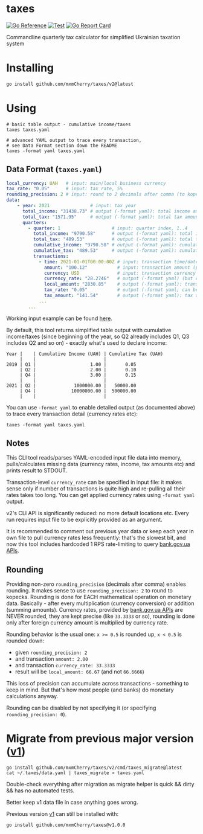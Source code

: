 # taxes

[![Go Reference](https://pkg.go.dev/badge/github.com/mxmCherry/taxes.svg)](https://pkg.go.dev/github.com/mxmCherry/taxes)
[![Test](https://github.com/mxmCherry/taxes/actions/workflows/test.yml/badge.svg?branch=v2)](https://github.com/mxmCherry/taxes/actions/workflows/test.yml)
[![Go Report Card](https://goreportcard.com/badge/github.com/mxmCherry/taxes)](https://goreportcard.com/report/github.com/mxmCherry/taxes)

Commandline quarterly tax calculator for simplified Ukrainian taxation system

# Installing

```bash
go install github.com/mxmCherry/taxes/v2@latest
```

# Using

```shell
# basic table output - cumulative income/taxes
taxes taxes.yaml

# advanced YAML output to trace every transaction,
# see Data Format section down the README
taxes -format yaml taxes.yaml
```

## Data Format (`taxes.yaml`)

```yaml
local_currency: UAH   # input: main/local business currency
tax_rate: "0.05"      # input: tax rate, 5%
rounding_precision: 2 # input: round to 2 decimals after comma (to kopecks); do not specify or set to 0 to disable rounding
data:
    - year: 2021               # input: tax year
      total_income: "31438.73" # output (-format yaml): total income amount (in local currency) for this entire year
      total_tax: "1571.95"     # output (-format yaml): total tax amount (in local currency) for this entire year
      quarters:
        - quarter: 1                   # input: quarter index, 1..4
          total_income: "9790.58"      # output (-format yaml): total income amount (in local currency) for this quarter
          total_tax: "489.53"          # output (-format yaml): total tax amount (in local currency) for this quarter
          cumulative_income: "9790.58" # output (-format yaml): cumulative income amount (in local currency) since the beginning of the year
          cumulative_tax: "489.53"     # output (-format yaml): cumulative tax amount (in local currency) since the beginning of the year
          transactions:
            - time: 2021-01-01T00:00:00Z # input: transaction time/date, only date matters
              amount: "100.12"           # input: transaction amount (possibly in foreign currency)
              currency: USD              # input: transaction currency code (possibly foreign currency)
              currency_rate: "28.2746"   # output (-format yaml) (but can be input as well): bank.gov.ua's currency rate for given transaction date/currency
              local_amount: "2830.85"    # output (-format yaml): transaction amount, converted to local currency (basically just `amount` * `currency_rate`)
              tax_rate: "0.05"           # output (-format yaml; can be input as well): tax rate can be overridden per transaction (for example, if business tax rate changed within the year etc)
              tax_amount: "141.54"       # output (-format yaml): tax amount for this transaction (basically just `local_amount` * `tax_rate`)
            ...
        ...
```

Working input example can be found [here](internal/tax/testdata/golden-input-with-rounding.yaml).

By default, this tool returns simplified table output with cumulative income/taxes (since beginning of the year, so Q2 already includes Q1, Q3 includes Q2 and so on) - exactly what's used to declare income:

```
Year |    | Cumulative Income (UAH) | Cumulative Tax (UAH)
     |    |                         |
2019 | Q1 |                    1.00 |       0.05
     | Q2 |                    2.00 |       0.10
     | Q4 |                    3.00 |       0.15
     |    |                         |
2021 | Q2 |              1000000.00 |   50000.00
     | Q4 |             10000000.00 |  500000.00
     |    |                         |
```

You can use `-format yaml` to enable detailed output (as documented above) to trace every transaction detail (currency rates etc):

```shell
taxes -format yaml taxes.yaml
```

## Notes

This CLI tool reads/parses YAML-encoded input file data into memory, pulls/calculates missing data (currency rates, income, tax amounts etc) and prints result to STDOUT.

Transaction-level `currency_rate` can be specified in input file: it makes sense only if number of transactions is quite high and re-pulling all their rates takes too long.
You can get applied currency rates using `-format yaml` output.

v2's CLI API is significantly reduced: no more default locations etc.
Every run requires input file to be explicitly provided as an argument.

It is recommended to comment out previous year data or keep each year in own file to pull currency rates less frequently: that's the slowest bit, and now this tool includes hardcoded 1 RPS rate-limiting to query [bank.gov.ua APIs](https://bank.gov.ua/ua/open-data/api-dev).

## Rounding

Providing non-zero `rounding_precision` (decimals after comma) enables rounding.
It makes sense to use `rounding_precision: 2` to round to kopecks.
Rounding is done for EACH mathematical operation on monetary data.
Basically - after every multiplication (currency conversion) or addition (summing amounts).
Currency rates, provided by [bank.gov.ua APIs](https://bank.gov.ua/ua/open-data/api-dev) are NEVER rounded, they are kept precise (like `33.3333` or so), rounding is done only after foreign currency amount is multiplied by currency rate.

Rounding behavior is the usual one: `x >= 0.5` is rounded up, `x < 0.5` is rounded down:

- given `rounding_precision: 2`
- and transaction `amount: 2.00`
- and transaction `currency_rate: 33.3333`
- result will be `local_amount: 66.67` (and not `66.6666`)

This loss of precision can accumulate across transactions - something to keep in mind.
But that's how most people (and banks) do monetary calculations anyway.

Rounding can be disabled by not specifying it (or specifying `rounding_precision: 0`).

# Migrate from previous major version ([v1](https://github.com/mxmCherry/taxes/tree/v1.0.0))

```shell
go install github.com/mxmCherry/taxes/v2/cmd/taxes_migrate@latest
cat ~/.taxes/data.yaml | taxes_migrate > taxes.yaml
```

Double-check everything after migration as migrate helper is quick && dirty && has no automated tests.

Better keep v1 data file in case anything goes wrong.

Previous version [v1](https://github.com/mxmCherry/taxes/tree/v1.0.0) can still be installed with:

```shell
go install github.com/mxmCherry/taxes@v1.0.0
```

